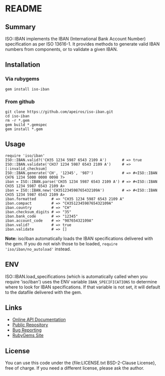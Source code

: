 README
======


Summary
-------

ISO::IBAN implements the IBAN (International Bank Account Number) specification as per ISO 13616-1.
It provides methods to generate valid IBAN numbers from components, or to validate a given IBAN.


Installation
------------

### Via rubygems

    gem install iso-iban

### From github

    git clone https://github.com/apeiros/iso-iban.git
    cd iso-iban
    rm -r *.gem
    gem build *.gemspec
    gem install *.gem


Usage
-----

    require 'iso/iban'
    ISO::IBAN.valid?('CH35 1234 5987 6543 2109 A')       # => true
    ISO::IBAN.validate('CH37 1234 5987 6543 2109 A')     # => [:invalid_checksum]
    ISO::IBAN.generate('CH', '12345', '987')             # => #<ISO::IBAN CH76 1234 5000 0000 0098 7>
    iban = ISO::IBAN.parse('CH35 1234 5987 6543 2109 A') # => #<ISO::IBAN CH35 1234 5987 6543 2109 A>
    iban = ISO::IBAN.new('CH351234598765432109A')        # => #<ISO::IBAN CH35 1234 5987 6543 2109 A>
    iban.formatted       # => "CH35 1234 5987 6543 2109 A"
    iban.compact         # => "CH351234598765432109A"
    iban.country         # => "CH"
    iban.checksum_digits # => "35"
    iban.bank_code       # => "12345"
    iban.account_code    # => "98765432109A"
    iban.valid?          # => true
    iban.validate        # => []

**Note:** iso/iban automatically loads the IBAN specifications delivered with the gem. If you do not wish
those to be loaded, `require 'iso/iban/no_autoload'` instead.


ENV
---

ISO::IBAN.load_specifications (which is automatically called when you require 'iso/iban') uses the
ENV variable `IBAN_SPECIFICATIONS` to determine where to look for IBAN specifications. If that
variable is not set, it will default to the datafile delivered with the gem.


Links
-----

* [Online API Documentation](http://rdoc.info/github/apeiros/iso-iban/)
* [Public Repository](https://github.com/apeiros/iso-iban)
* [Bug Reporting](https://github.com/apeiros/iso-iban/issues)
* [RubyGems Site](https://rubygems.org/gems/iso-iban)


License
-------

You can use this code under the {file:LICENSE.txt BSD-2-Clause License}, free of charge.
If you need a different license, please ask the author.
